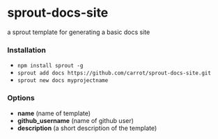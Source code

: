 # sprout-docs-site

a sprout template for generating a basic docs site

### Installation

- `npm install sprout -g`
- `sprout add docs https://github.com/carrot/sprout-docs-site.git`
- `sprout new docs myprojectname`

### Options

- **name** (name of template)
- **github_username** (name of github user)
- **description** (a short description of the template)
